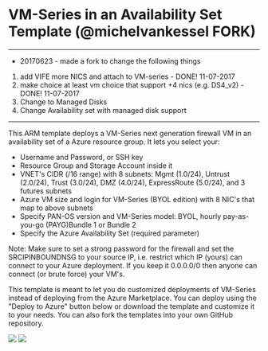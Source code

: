 # VM-Series in an Availability Set Template (@michelvankessel FORK)

-------------------------------------------------------------

- 20170623 - made a fork to change the following things
1. add VIFE more NICS and attach to VM-series - DONE! 11-07-2017
2. make choice at least vm choice that support +4 nics (e.g. DS4_v2) - DONE! 11-07-2017
3. Change to Managed Disks
4. Change Availability set with managed disk support

------------------------------------------------------------

This ARM template deploys a VM-Series next generation firewall VM in an availability set of a Azure resource group. It lets you select your:
- Username and Password, or SSH key
- Resource Group and Storage Account inside it
- VNET's CIDR (/16 range) with 8 subnets: Mgmt (1.0/24), Untrust (2.0/24), Trust (3.0/24), DMZ (4.0/24), ExpressRoute (5.0/24), and 3 futures subnets
- Azure VM size and login for VM-Series (BYOL edition) with 8 NIC's that map to above subnets
- Specify PAN-OS version and VM-Series model: BYOL, hourly pay-as-you-go (PAYG)Bundle 1 or Bundle 2
- Specify the Azure Availability Set (required parameter)

Note: Make sure to set a strong password for the firewall and set the SRCIPINBOUNDNSG to your source IP, i.e. restrict which IP (yours) can connect to your Azure deployment. If you keep it 0.0.0.0/0 then anyone can connect (or brute force) your VM's. 

This template is meant to let you do customized deployments of VM-Series instead of deploying from the Azure Marketplace. You can deploy using the "Deploy to Azure" button below or download the template and customize it to your needs. You can also fork the templates into your own GitHub repository.

[<img src="http://azuredeploy.net/deploybutton.png"/>](https://portal.azure.com/#create/Microsoft.Template/uri/https%3A%2F%2Fraw.githubusercontent.com%2Fmichelvankessel%2Fazure%2Fmaster%2Fdemo-vmseries-avset%2FazureDeploy.json)
[<img src="https://camo.githubusercontent.com/536ab4f9bc823c2e0ce72fb610aafda57d8c6c12/687474703a2f2f61726d76697a2e696f2f76697375616c697a65627574746f6e2e706e67" data-canonical-src="http://armviz.io/visualizebutton.png" style="max-width:100%;">](http://armviz.io/#/?load=https%3A%2F%2Fraw.githubusercontent.com%2Fmichelvankessel%2Fazure%2Fmaster%2Fdemo-vmseries-avset%2FazureDeploy.json)


